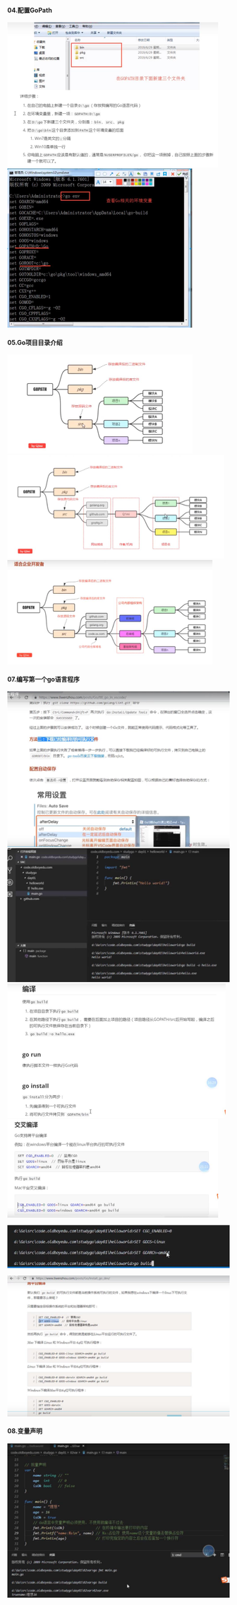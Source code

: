 #### 04.配置GoPath

<img src="GoFullStack.assets/截图录屏_选择区域_20201004145407.jpg" alt="截图录屏_选择区域_20201004145407" style="zoom:50%;" />

<img src="GoFullStack.assets/截图录屏_选择区域_20201004145547.jpg" alt="截图录屏_选择区域_20201004145547" style="zoom:50%;" />

#### 05.Go项目目录介绍

<img src="GoFullStack.assets/%E6%88%AA%E5%9B%BE%E5%BD%95%E5%B1%8F_%E9%80%89%E6%8B%A9%E5%8C%BA%E5%9F%9F_20201004150929.jpg" alt="截图录屏_选择区域_20201004150929" style="zoom:50%;" />

<img src="GoFullStack.assets/%E6%88%AA%E5%9B%BE%E5%BD%95%E5%B1%8F_%E9%80%89%E6%8B%A9%E5%8C%BA%E5%9F%9F_20201004150857.jpg" style="zoom:50%;" />

<img src="GoFullStack.assets/%E6%88%AA%E5%9B%BE%E5%BD%95%E5%B1%8F_%E9%80%89%E6%8B%A9%E5%8C%BA%E5%9F%9F_20201004150824.jpg" style="zoom:50%;" />

#### 07.编写第一个go语言程序

<img src="GoFullStack.assets/%E6%88%AA%E5%9B%BE%E5%BD%95%E5%B1%8F_%E9%80%89%E6%8B%A9%E5%8C%BA%E5%9F%9F_20201004152248.jpg" style="zoom: 50%;" />

<img src="GoFullStack.assets/%E6%88%AA%E5%9B%BE%E5%BD%95%E5%B1%8F_%E9%80%89%E6%8B%A9%E5%8C%BA%E5%9F%9F_20201004153041.jpg" style="zoom:50%;" />

<img src="GoFullStack.assets/%E6%88%AA%E5%9B%BE%E5%BD%95%E5%B1%8F_%E9%80%89%E6%8B%A9%E5%8C%BA%E5%9F%9F_20201004153156.jpg" style="zoom:50%;" />

<img src="GoFullStack.assets/%E6%88%AA%E5%9B%BE%E5%BD%95%E5%B1%8F_%E9%80%89%E6%8B%A9%E5%8C%BA%E5%9F%9F_20201004153543.jpg" style="zoom:50%;" />

![](GoFullStack.assets/%E6%88%AA%E5%9B%BE%E5%BD%95%E5%B1%8F_%E9%80%89%E6%8B%A9%E5%8C%BA%E5%9F%9F_20201004153611.jpg)

![](GoFullStack.assets/%E6%88%AA%E5%9B%BE%E5%BD%95%E5%B1%8F_%E9%80%89%E6%8B%A9%E5%8C%BA%E5%9F%9F_20201004153632.jpg)

####  08.变量声明

![](GoFullStack.assets/%E6%88%AA%E5%9B%BE%E5%BD%95%E5%B1%8F_%E9%80%89%E6%8B%A9%E5%8C%BA%E5%9F%9F_20201004155259.jpg)